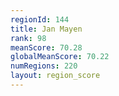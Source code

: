 ```yaml
---
regionId: 144
title: Jan Mayen
rank: 98
meanScore: 70.28
globalMeanScore: 70.22
numRegions: 220
layout: region_score
---
```

